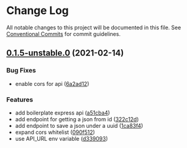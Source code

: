 # Change Log

All notable changes to this project will be documented in this file.
See [Conventional Commits](https://conventionalcommits.org) for commit guidelines.

## [0.1.5-unstable.0](https://github.com/gjgd/jsonld-checker/compare/v0.1.4...v0.1.5-unstable.0) (2021-02-14)


### Bug Fixes

* enable cors for api ([6a2ad12](https://github.com/gjgd/jsonld-checker/commit/6a2ad121ff6f7593ad2d71a6334b1c08f166439c))


### Features

* add boilerplate express api ([a51cba4](https://github.com/gjgd/jsonld-checker/commit/a51cba4e7936ae73ed159edd22f71a8e8489bd91))
* add endpoint for getting a json from id ([322c12d](https://github.com/gjgd/jsonld-checker/commit/322c12d33908a0dd5df7cfbb7270f46e3adcb860))
* add endpoint to save a json under a uuid ([1ca83f4](https://github.com/gjgd/jsonld-checker/commit/1ca83f4e772142886dbc768699fc762674367b50))
* expand cors whitelist ([090f512](https://github.com/gjgd/jsonld-checker/commit/090f512c8f6060efa126c931f2ae2cb7e77dc4f0))
* use API_URL env variable ([d339093](https://github.com/gjgd/jsonld-checker/commit/d3390938d21e10d394988fe363b85b8f7aac5aac))
